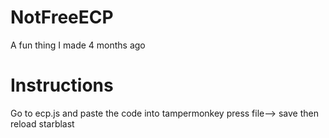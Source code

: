 # NotFreeECP

A fun thing I made 4 months ago

# Instructions

  Go to ecp.js and paste the code into tampermonkey press file--> save then reload starblast
